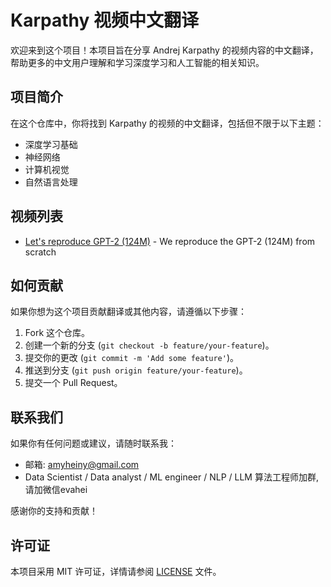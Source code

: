 # Karpathy 视频中文翻译

欢迎来到这个项目！本项目旨在分享 Andrej Karpathy 的视频内容的中文翻译，帮助更多的中文用户理解和学习深度学习和人工智能的相关知识。

## 项目简介

在这个仓库中，你将找到 Karpathy 的视频的中文翻译，包括但不限于以下主题：

- 深度学习基础
- 神经网络
- 计算机视觉
- 自然语言处理

## 视频列表

- [Let's reproduce GPT-2 (124M)](https://www.youtube.com/watch?v=l8pRSuU81PU&list=PLAqhIrjkxbuWI23v9cThsA9GvCAUhRvKZ&index=10) - We reproduce the GPT-2 (124M) from scratch


## 如何贡献

如果你想为这个项目贡献翻译或其他内容，请遵循以下步骤：

1. Fork 这个仓库。
2. 创建一个新的分支 (`git checkout -b feature/your-feature`)。
3. 提交你的更改 (`git commit -m 'Add some feature'`)。
4. 推送到分支 (`git push origin feature/your-feature`)。
5. 提交一个 Pull Request。

## 联系我们

如果你有任何问题或建议，请随时联系我：

- 邮箱: amyheiny@gmail.com
- Data Scientist / Data analyst / ML engineer / NLP / LLM 算法工程师加群, 请加微信evahei

感谢你的支持和贡献！

## 许可证

本项目采用 MIT 许可证，详情请参阅 [LICENSE](LICENSE) 文件。
